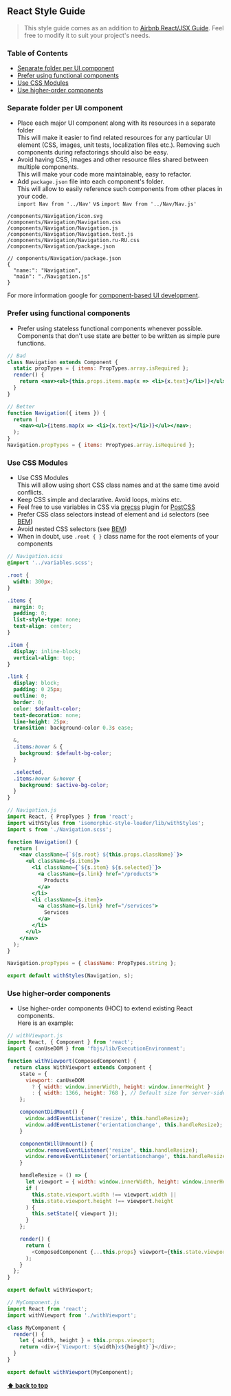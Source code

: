 ## React Style Guide

> This style guide comes as an addition to [Airbnb React/JSX Guide](https://github.com/airbnb/javascript/tree/master/react).
> Feel free to modify it to suit your project's needs.

### Table of Contents

- [Separate folder per UI component](#separate-folder-per-ui-component)
- [Prefer using functional components](#prefer-using-functional-components)
- [Use CSS Modules](#use-css-modules)
- [Use higher-order components](#use-higher-order-components)

### Separate folder per UI component

- Place each major UI component along with its resources in a separate folder<br>
  This will make it easier to find related resources for any particular UI
  element (CSS, images, unit tests, localization files etc.). Removing such
  components during refactorings should also be easy.
- Avoid having CSS, images and other resource files shared between multiple components.<br>
  This will make your code more maintainable, easy to refactor.
- Add `package.json` file into each component's folder.<br>
  This will allow to easily reference such components from other places in
  your code.<br>
  `import Nav from '../Nav'` vs `import Nav from '../Nav/Nav.js'`

```
/components/Navigation/icon.svg
/components/Navigation/Navigation.css
/components/Navigation/Navigation.js
/components/Navigation/Navigation.test.js
/components/Navigation/Navigation.ru-RU.css
/components/Navigation/package.json
```

```
// components/Navigation/package.json
{
  "name:": "Navigation",
  "main": "./Navigation.js"
}
```

For more information google for [component-based UI development](https://google.com/search?q=component-based+ui+development).

### Prefer using functional components

- Prefer using stateless functional components whenever possible.<br>
  Components that don't use state are better to be written as simple pure functions.

```jsx
// Bad
class Navigation extends Component {
  static propTypes = { items: PropTypes.array.isRequired };
  render() {
    return <nav><ul>{this.props.items.map(x => <li>{x.text}</li>)}</ul></nav>;
  }
}

// Better
function Navigation({ items }) {
  return (
    <nav><ul>{items.map(x => <li>{x.text}</li>)}</ul></nav>;
  );
}
Navigation.propTypes = { items: PropTypes.array.isRequired };
```

### Use CSS Modules

- Use CSS Modules<br>
  This will allow using short CSS class names and at the same time avoid conflicts.
- Keep CSS simple and declarative. Avoid loops, mixins etc.
- Feel free to use variables in CSS via [precss](https://github.com/jonathantneal/precss) plugin for [PostCSS](https://github.com/postcss/postcss)
- Prefer CSS class selectors instead of element and `id` selectors (see [BEM](https://bem.info/))
- Avoid nested CSS selectors (see [BEM](https://bem.info/))
- When in doubt, use `.root { }` class name for the root elements of your components

```scss
// Navigation.scss
@import '../variables.scss';

.root {
  width: 300px;
}

.items {
  margin: 0;
  padding: 0;
  list-style-type: none;
  text-align: center;
}

.item {
  display: inline-block;
  vertical-align: top;
}

.link {
  display: block;
  padding: 0 25px;
  outline: 0;
  border: 0;
  color: $default-color;
  text-decoration: none;
  line-height: 25px;
  transition: background-color 0.3s ease;

  &,
  .items:hover & {
    background: $default-bg-color;
  }

  .selected,
  .items:hover &:hover {
    background: $active-bg-color;
  }
}
```

```jsx
// Navigation.js
import React, { PropTypes } from 'react';
import withStyles from 'isomorphic-style-loader/lib/withStyles';
import s from './Navigation.scss';

function Navigation() {
  return (
    <nav className={`${s.root} ${this.props.className}`}>
      <ul className={s.items}>
        <li className={`${s.item} ${s.selected}`}>
          <a className={s.link} href="/products">
            Products
          </a>
        </li>
        <li className={s.item}>
          <a className={s.link} href="/services">
            Services
          </a>
        </li>
      </ul>
    </nav>
  );
}

Navigation.propTypes = { className: PropTypes.string };

export default withStyles(Navigation, s);
```

### Use higher-order components

- Use higher-order components (HOC) to extend existing React components.<br>
  Here is an example:

```js
// withViewport.js
import React, { Component } from 'react';
import { canUseDOM } from 'fbjs/lib/ExecutionEnvironment';

function withViewport(ComposedComponent) {
  return class WithViewport extends Component {
    state = {
      viewport: canUseDOM
        ? { width: window.innerWidth, height: window.innerHeight }
        : { width: 1366, height: 768 }, // Default size for server-side rendering
    };

    componentDidMount() {
      window.addEventListener('resize', this.handleResize);
      window.addEventListener('orientationchange', this.handleResize);
    }

    componentWillUnmount() {
      window.removeEventListener('resize', this.handleResize);
      window.removeEventListener('orientationchange', this.handleResize);
    }

    handleResize = () => {
      let viewport = { width: window.innerWidth, height: window.innerHeight };
      if (
        this.state.viewport.width !== viewport.width ||
        this.state.viewport.height !== viewport.height
      ) {
        this.setState({ viewport });
      }
    };

    render() {
      return (
        <ComposedComponent {...this.props} viewport={this.state.viewport} />
      );
    }
  };
}

export default withViewport;
```

```js
// MyComponent.js
import React from 'react';
import withViewport from './withViewport';

class MyComponent {
  render() {
    let { width, height } = this.props.viewport;
    return <div>{`Viewport: ${width}x${height}`}</div>;
  }
}

export default withViewport(MyComponent);
```

**[⬆ back to top](#table-of-contents)**
